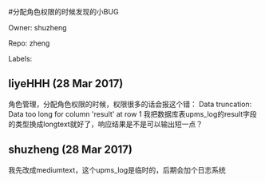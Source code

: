 #分配角色权限的时候发现的小BUG

Owner: shuzheng

Repo: zheng

Labels: 

## liyeHHH (28 Mar 2017)

角色管理，分配角色权限的时候，权限很多的话会报这个错：
Data truncation: Data too long for column 'result' at row 1
我把数据库表upms_log的result字段的类型换成longtext就好了，响应结果是不是可以输出短一点？


## shuzheng (28 Mar 2017)

我先改成mediumtext，这个upms_log是临时的，后期会加个日志系统

